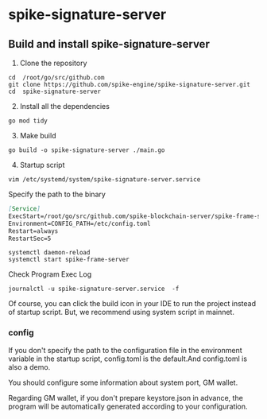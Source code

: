 # spike-signature-server

## Build and install spike-signature-server
1. Clone the repository
```shell
cd  /root/go/src/github.com
git clone https://github.com/spike-engine/spike-signature-server.git
cd  spike-signature-server
```
2. Install all the dependencies
```shell
go mod tidy
```
3. Make build
```shell
go build -o spike-signature-server ./main.go
```
4. Startup script
```shell
vim /etc/systemd/system/spike-signature-server.service
```
Specify the path to the binary
```markdown
[Service] 
ExecStart=/root/go/src/github.com/spike-blockchain-server/spike-frame-server
Environment=CONFIG_PATH=/etc/config.toml
Restart=always
RestartSec=5
```
```shell
systemctl daemon-reload
systemctl start spike-frame-server
```
Check Program Exec Log 
```shell
journalctl -u spike-signature-server.service  -f 
```

Of course, you can click the build icon in your IDE to run the project instead of startup script.
But, we recommend using system script in mainnet.

### config
If you don't specify the path to the configuration file in the environment variable in the startup script,
config.toml is the default.And config.toml is also a demo.

You should configure some information about system port, GM wallet.

Regarding GM wallet, if you don't prepare keystore.json in advance, the program will be automatically generated according to your configuration.
